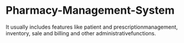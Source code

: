 # Pharmacy-Management-System
It usually includes features like patient and prescriptionmanagement, inventory, sale and billing and other administrativefunctions.
